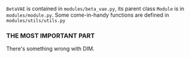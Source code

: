 `BetaVAE` is contained in `modules/beta_vae.py`, its parent class `Module` is in `modules/module.py`. Some come-in-handy functions are defined in `modules/utils/utils.py` 



### THE MOST IMPORTANT PART	

There's something wrong with DIM.
